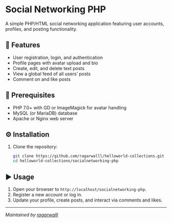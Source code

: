 # Social Networking PHP

A simple PHP/HTML social networking application featuring user accounts, profiles, and posting functionality.

## 🚀 Features

- User registration, login, and authentication
- Profile pages with avatar upload and bio
- Create, edit, and delete text posts
- View a global feed of all users’ posts
- Comment on and like posts

## 🎯 Prerequisites

- PHP 7.0+ with GD or ImageMagick for avatar handling
- MySQL (or MariaDB) database
- Apache or Nginx web server

## ⚙️ Installation

1. Clone the repository:
   ```bash
   git clone https://github.com/ragarwalll/helloworld-collections.git
   cd helloworld-collections/socialnetworking-php
   ```

## ▶️ Usage

1. Open your browser to `http://localhost/socialnetworking-php`.
2. Register a new account or log in.
3. Update your profile, create posts, and interact via comments and likes.

---

*Maintained by [ragarwalll](https://github.com/ragarwalll)*
